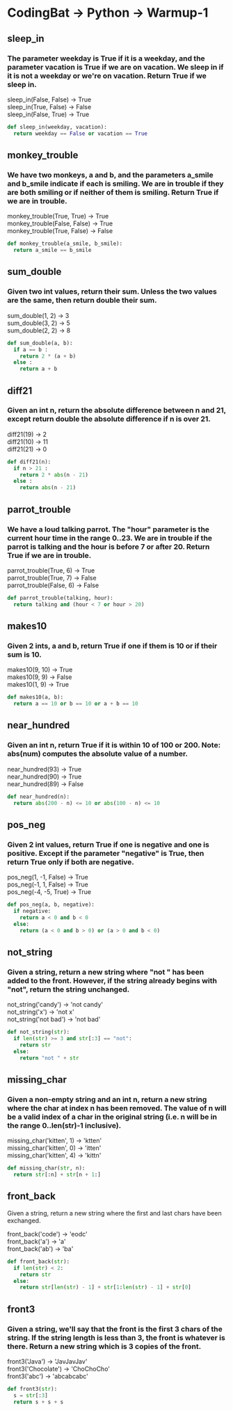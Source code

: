 # CodingBat -> Python -> Warmup-1
## sleep_in
### The parameter weekday is True if it is a weekday, and the parameter vacation is True if we are on vacation. We sleep in if it is not a weekday or we're on vacation. Return True if we sleep in.
sleep_in(False, False) → True  
sleep_in(True, False) → False  
sleep_in(False, True) → True
```python
def sleep_in(weekday, vacation):
  return weekday == False or vacation == True
```
## monkey_trouble
### We have two monkeys, a and b, and the parameters a_smile and b_smile indicate if each is smiling. We are in trouble if they are both smiling or if neither of them is smiling. Return True if we are in trouble.

  
monkey_trouble(True, True) → True  
monkey_trouble(False, False) → True  
monkey_trouble(True, False) → False
```python
def monkey_trouble(a_smile, b_smile):
  return a_smile == b_smile
```

## sum_double
### Given two int values, return their sum. Unless the two values are the same, then return double their sum.

  
sum_double(1, 2) → 3  
sum_double(3, 2) → 5  
sum_double(2, 2) → 8
```python
def sum_double(a, b):
  if a == b :
    return 2 * (a + b)
  else :
    return a + b
```
## diff21
### Given an int n, return the absolute difference between n and 21, except return double the absolute difference if n is over 21.

  
diff21(19) → 2  
diff21(10) → 11  
diff21(21) → 0
```python
def diff21(n):
  if n > 21 :
    return 2 * abs(n - 21)
  else :
    return abs(n - 21)
```
## parrot_trouble
### We have a loud talking parrot. The "hour" parameter is the current hour time in the range 0..23. We are in trouble if the parrot is talking and the hour is before 7 or after 20. Return True if we are in trouble.

  
parrot_trouble(True, 6) → True  
parrot_trouble(True, 7) → False  
parrot_trouble(False, 6) → False
```python
def parrot_trouble(talking, hour):
  return talking and (hour < 7 or hour > 20)
```
## makes10
### Given 2 ints, a and b, return True if one if them is 10 or if their sum is 10.

  
makes10(9, 10) → True  
makes10(9, 9) → False  
makes10(1, 9) → True
```python
def makes10(a, b):
  return a == 10 or b == 10 or a + b == 10
```
## near_hundred
### Given an int n, return True if it is within 10 of 100 or 200. Note: abs(num) computes the absolute value of a number.

  
near_hundred(93) → True  
near_hundred(90) → True  
near_hundred(89) → False
```python
def near_hundred(n):
  return abs(200 - n) <= 10 or abs(100 - n) <= 10
```
## pos_neg
### Given 2 int values, return True if one is negative and one is positive. Except if the parameter "negative" is True, then return True only if both are negative.

  
pos_neg(1, -1, False) → True  
pos_neg(-1, 1, False) → True  
pos_neg(-4, -5, True) → True
```python
def pos_neg(a, b, negative):
  if negative:
    return a < 0 and b < 0
  else:
    return (a < 0 and b > 0) or (a > 0 and b < 0)
```
## not_string
### Given a string, return a new string where "not " has been added to the front. However, if the string already begins with "not", return the string unchanged.

  
not_string('candy') → 'not candy'  
not_string('x') → 'not x'  
not_string('not bad') → 'not bad'

```python
def not_string(str):
  if len(str) >= 3 and str[:3] == "not":
    return str
  else:
    return "not " + str
```
## missing_char
### Given a non-empty string and an int n, return a new string where the char at index n has been removed. The value of n will be a valid index of a char in the original string (i.e. n will be in the range 0..len(str)-1 inclusive).

  
missing_char('kitten', 1) → 'ktten'  
missing_char('kitten', 0) → 'itten'  
missing_char('kitten', 4) → 'kittn'
```python
def missing_char(str, n):
  return str[:n] + str[n + 1:]
```

## front_back
Given a string, return a new string where the first and last chars have been exchanged.

  
front_back('code') → 'eodc'  
front_back('a') → 'a'  
front_back('ab') → 'ba'
```python
def front_back(str):
  if len(str) < 2:
    return str
  else:
    return str[len(str) - 1] + str[1:len(str) - 1] + str[0]
```
## front3
### Given a string, we'll say that the front is the first 3 chars of the string. If the string length is less than 3, the front is whatever is there. Return a new string which is 3 copies of the front.

  
front3('Java') → 'JavJavJav'  
front3('Chocolate') → 'ChoChoCho'  
front3('abc') → 'abcabcabc'
```python
def front3(str):
  s = str[:3] 
  return s + s + s
```
